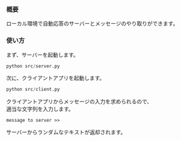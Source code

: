 ### 概要
ローカル環境で自動応答のサーバーとメッセージのやり取りができます。

### 使い方
まず、サーバーを起動します。
```python
python src/server.py
```
次に、クライアントアプリを起動します。
```python
python src/client.py
```
クライアントアプリからメッセージの入力を求められるので、<br>
適当な文字列を入力します。
```
message to server >> 
```
サーバーからランダムなテキストが返却されます。
